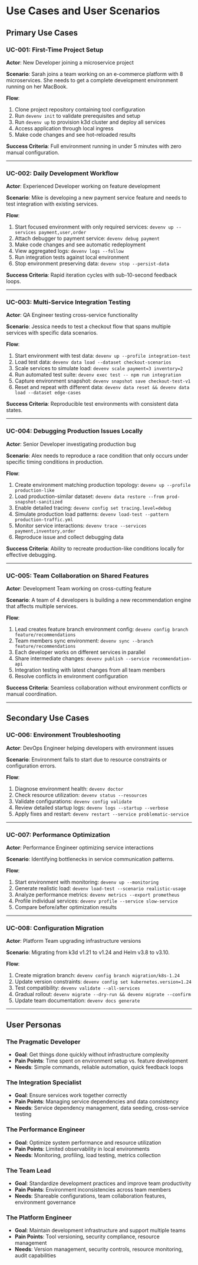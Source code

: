 # Use Cases and User Scenarios

## Primary Use Cases

### UC-001: First-Time Project Setup

**Actor**: New Developer joining a microservice project

**Scenario**: Sarah joins a team working on an e-commerce platform with 8 microservices. She needs to get a complete development environment running on her MacBook.

**Flow**:
1. Clone project repository containing tool configuration
2. Run `devenv init` to validate prerequisites and setup
3. Run `devenv up` to provision k3d cluster and deploy all services
4. Access application through local ingress
5. Make code changes and see hot-reloaded results

**Success Criteria**: Full environment running in under 5 minutes with zero manual configuration.

---

### UC-002: Daily Development Workflow

**Actor**: Experienced Developer working on feature development

**Scenario**: Mike is developing a new payment service feature and needs to test integration with existing services.

**Flow**:
1. Start focused environment with only required services: `devenv up --services payment,user,order`
2. Attach debugger to payment service: `devenv debug payment`
3. Make code changes and see automatic redeployment
4. View aggregated logs: `devenv logs --follow`
5. Run integration tests against local environment
6. Stop environment preserving data: `devenv stop --persist-data`

**Success Criteria**: Rapid iteration cycles with sub-10-second feedback loops.

---

### UC-003: Multi-Service Integration Testing

**Actor**: QA Engineer testing cross-service functionality

**Scenario**: Jessica needs to test a checkout flow that spans multiple services with specific data scenarios.

**Flow**:
1. Start environment with test data: `devenv up --profile integration-test`
2. Load test data: `devenv data load --dataset checkout-scenarios`
3. Scale services to simulate load: `devenv scale payment=3 inventory=2`
4. Run automated test suite: `devenv exec test -- npm run integration`
5. Capture environment snapshot: `devenv snapshot save checkout-test-v1`
6. Reset and repeat with different data: `devenv data reset && devenv data load --dataset edge-cases`

**Success Criteria**: Reproducible test environments with consistent data states.

---

### UC-004: Debugging Production Issues Locally

**Actor**: Senior Developer investigating production bug

**Scenario**: Alex needs to reproduce a race condition that only occurs under specific timing conditions in production.

**Flow**:
1. Create environment matching production topology: `devenv up --profile production-like`
2. Load production-similar dataset: `devenv data restore --from prod-snapshot-sanitized`
3. Enable detailed tracing: `devenv config set tracing.level=debug`
4. Simulate production load patterns: `devenv load-test --pattern production-traffic.yml`
5. Monitor service interactions: `devenv trace --services payment,inventory,order`
6. Reproduce issue and collect debugging data

**Success Criteria**: Ability to recreate production-like conditions locally for effective debugging.

---

### UC-005: Team Collaboration on Shared Features

**Actor**: Development Team working on cross-cutting feature

**Scenario**: A team of 4 developers is building a new recommendation engine that affects multiple services.

**Flow**:
1. Lead creates feature branch environment config: `devenv config branch feature/recommendations`
2. Team members sync environment: `devenv sync --branch feature/recommendations`
3. Each developer works on different services in parallel
4. Share intermediate changes: `devenv publish --service recommendation-api`
5. Integration testing with latest changes from all team members
6. Resolve conflicts in environment configuration

**Success Criteria**: Seamless collaboration without environment conflicts or manual coordination.

---

## Secondary Use Cases

### UC-006: Environment Troubleshooting

**Actor**: DevOps Engineer helping developers with environment issues

**Scenario**: Environment fails to start due to resource constraints or configuration errors.

**Flow**:
1. Diagnose environment health: `devenv doctor`
2. Check resource utilization: `devenv status --resources`
3. Validate configurations: `devenv config validate`
4. Review detailed startup logs: `devenv logs --startup --verbose`
5. Apply fixes and restart: `devenv restart --service problematic-service`

---

### UC-007: Performance Optimization

**Actor**: Performance Engineer optimizing service interactions

**Scenario**: Identifying bottlenecks in service communication patterns.

**Flow**:
1. Start environment with monitoring: `devenv up --monitoring`
2. Generate realistic load: `devenv load-test --scenario realistic-usage`
3. Analyze performance metrics: `devenv metrics --export prometheus`
4. Profile individual services: `devenv profile --service slow-service`
5. Compare before/after optimization results

---

### UC-008: Configuration Migration

**Actor**: Platform Team upgrading infrastructure versions

**Scenario**: Migrating from k3d v1.21 to v1.24 and Helm v3.8 to v3.10.

**Flow**:
1. Create migration branch: `devenv config branch migration/k8s-1.24`
2. Update version constraints: `devenv config set kubernetes.version=1.24`
3. Test compatibility: `devenv validate --all-services`
4. Gradual rollout: `devenv migrate --dry-run && devenv migrate --confirm`
5. Update team documentation: `devenv docs generate`

---

## User Personas

### The Pragmatic Developer
- **Goal**: Get things done quickly without infrastructure complexity
- **Pain Points**: Time spent on environment setup vs. feature development
- **Needs**: Simple commands, reliable automation, quick feedback loops

### The Integration Specialist
- **Goal**: Ensure services work together correctly
- **Pain Points**: Managing service dependencies and data consistency
- **Needs**: Service dependency management, data seeding, cross-service testing

### The Performance Engineer
- **Goal**: Optimize system performance and resource utilization
- **Pain Points**: Limited observability in local environments
- **Needs**: Monitoring, profiling, load testing, metrics collection

### The Team Lead
- **Goal**: Standardize development practices and improve team productivity
- **Pain Points**: Environment inconsistencies across team members
- **Needs**: Shareable configurations, team collaboration features, environment governance

### The Platform Engineer
- **Goal**: Maintain development infrastructure and support multiple teams
- **Pain Points**: Tool versioning, security compliance, resource management
- **Needs**: Version management, security controls, resource monitoring, audit capabilities